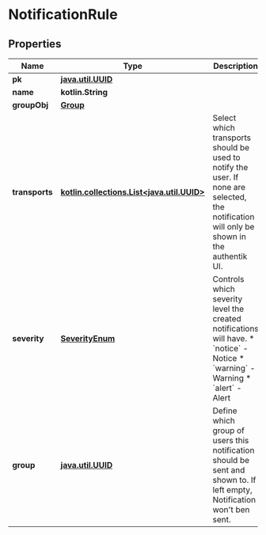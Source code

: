
# NotificationRule

## Properties
Name | Type | Description | Notes
------------ | ------------- | ------------- | -------------
**pk** | [**java.util.UUID**](java.util.UUID.md) |  |  [readonly]
**name** | **kotlin.String** |  | 
**groupObj** | [**Group**](Group.md) |  |  [readonly]
**transports** | [**kotlin.collections.List&lt;java.util.UUID&gt;**](java.util.UUID.md) | Select which transports should be used to notify the user. If none are selected, the notification will only be shown in the authentik UI. |  [optional]
**severity** | [**SeverityEnum**](SeverityEnum.md) | Controls which severity level the created notifications will have.  * &#x60;notice&#x60; - Notice * &#x60;warning&#x60; - Warning * &#x60;alert&#x60; - Alert |  [optional]
**group** | [**java.util.UUID**](java.util.UUID.md) | Define which group of users this notification should be sent and shown to. If left empty, Notification won&#39;t ben sent. |  [optional]



